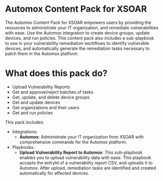 # Automox Content Pack for XSOAR
The Automox Content Pack for XSOAR empowers users by providing the resources to administrate your IT organization, and remediate vulnerabilities with ease. Use the Automox integration to create device groups, update devices, and run policies. This content pack also includes a sub-playbook to use in your vulnerability remediation workflows to identify vulnerable devices, and automatically generate the remediation tasks necessary to patch them in the Automox platform.

# What does this pack do?
- Upload Vulnerability Reports
- Get and approve/reject batches of tasks
- Get, update, and delete device groups
- Get and update devices
- Get organizations and their users
- Get and run policies

This pack includes:
- Integrations:
    - **Automox**: Administrate your IT organization from XSOAR with comprehensive commands for the Automox platform.
- Playbooks:
    - **Upload Vulnerability Report to Automox**: This sub-playbook enables you to upload vulnerability data with ease. This playbook accepts the entryId of a vulnerability report CSV, and uploads it to Automox. After upload, remediation tasks are identified and created automatically for affected devices.
